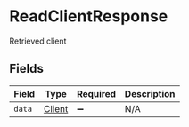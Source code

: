 # ReadClientResponse

Retrieved client


## Fields

| Field                                   | Type                                    | Required                                | Description                             |
| --------------------------------------- | --------------------------------------- | --------------------------------------- | --------------------------------------- |
| `data`                                  | [Client](../../models/shared/Client.md) | :heavy_minus_sign:                      | N/A                                     |